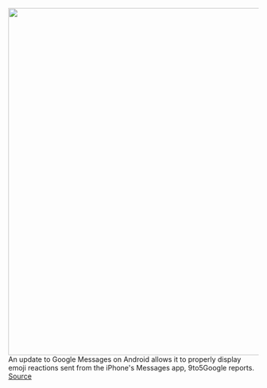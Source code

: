 <img src='https://cdn.vox-cdn.com/thumbor/89YMhFAvFP_pGe_5KojiwDzdFSc=/0x0:975x650/1200x800/filters:focal(349x249:505x405)/cdn.vox-cdn.com/uploads/chorus_image/image/70176818/IMG_1706.0.jpg' width='700px' /><br/>
An update to Google Messages on Android allows it to properly display emoji reactions sent from the iPhone's Messages app, 9to5Google reports.
<a href='https://www.theverge.com/2021/11/22/22796112/google-android-messages-imessage-emoji-reactions-formatting'> Source <a/>